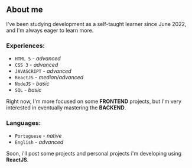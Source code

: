 ## About me

I've been studying development as a self-taught learner since June 2022, and I'm always eager to learn more.

### Experiences:
- `HTML 5` - *advanced* 
- `CSS 3` - *advanced* 
- `JAVASCRIPT` - *advanced* 
- `ReactJS` - *median/advanced* 
- `NodeJS` - *basic* 
- `SQL` - *basic*

Right now, I'm more focused on some **FRONTEND** projects, but I'm very interested in eventually mastering the **BACKEND**.

### Languages:
- `Portuguese` - *native*
- `English` - *advanced*

Soon, i'll post some projects and personal projects i'm developing using **ReactJS**.

